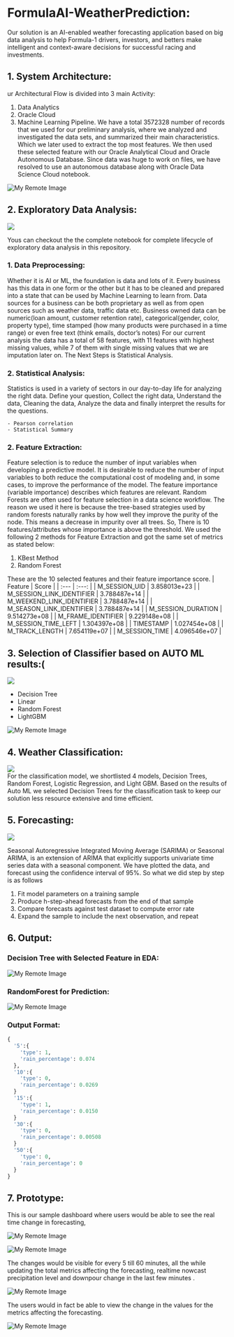 # **FormulaAI-WeatherPrediction:**
Our solution is an AI-enabled weather forecasting application based on big data analysis to help Formula-1 drivers, investors, and betters make intelligent and context-aware decisions for successful racing and investments.

## 1. **System Architecture:**

ur Architectural Flow is divided into 3 main Activity:
1. Data Analytics
2. Oracle Cloud
3. Machine Learning Pipeline.
We have a total 3572328 number of records that we used for our preliminary analysis, where we analyzed and investigated the data sets, and summarized their main characteristics.  
Which we later used to extract the top most features. We then used these selected feature with our Oracle Analytical Cloud​ and Oracle Autonomous Database. Since data was huge to work on files, we have resolved to use an autonomous database along with​ Oracle Data Science Cloud notebook. 


![My Remote Image](https://github.com/YousraMashkoor/FormulaAI-WeatherPrediction/blob/master/images/FormulaAI-ActivityDiagram.drawio.png)

## 2. **Exploratory Data Analysis:**
[![](https://img.shields.io/badge/View%20on%20Github-%E2%86%A9-blue)](https://github.com/YousraMashkoor/FormulaAI-WeatherPrediction/blob/master/WeatherFormulaAIEDA.ipynb)

Yous can checkout the the complete notebook for complete lifecycle of exploratory data analysis in this repository.
### 1. Data Preprocessing:

Whether it is AI or ML, the foundation is data and lots of it. Every business has this data in one form or the other but it has to be cleaned and prepared into a state that can be used by Machine Learning to learn from. Data sources for a business can be both proprietary as well as from open sources such as weather data, traffic data etc.
 Business owned data can be numeric(loan amount, customer retention rate), categorical(gender, color, property type), time stamped (how many products were purchased in a time range) or even free text (think emails, doctor’s notes)
For our current analysis the data has a total of 58 features, with 11 features with highest missing values, while 7 of them with single missing values that we are imputation later on.
The Next Steps is Statistical Analysis.

### 2. Statistical Analysis:
Statistics is used in a variety of sectors in our day-to-day life for analyzing the right data.
Define your question, Collect the right data, Understand the data, Cleaning the data, Analyze the data and finally interpret the results for the questions.

	- Pearson correlation
	- Statistical Summary
  
 ### 2. Feature Extraction:
Feature selection is to reduce the number of input variables when developing a predictive model. It is desirable to reduce the number of input variables to both reduce the computational cost of modeling and, in some cases, to improve the performance of the model. The feature importance (variable importance) describes which features are relevant. Random Forests are often used for feature selection in a data science workflow. The reason we used it here is because the tree-based strategies used by random forests naturally ranks by how well they improve the purity of the node. This means a decrease in impurity over all trees. 
So, There is 10 features/attributes whose importance is above the threshold.
We used the following 2 methods for Feature Extraction and got the same set of metrics as stated below:
1. KBest Method
2. Random Forest

These are the 10 selected features and their feature importance score.
| Feature                   | Score             |
| :---                      | :---:             |
| M_SESSION_UID             |   3.858013e+23    |
| M_SESSION_LINK_IDENTIFIER |   3.788487e+14    |
| M_WEEKEND_LINK_IDENTIFIER |   3.788487e+14    |
| M_SEASON_LINK_IDENTIFIER  |   3.788487e+14    |
| M_SESSION_DURATION        |   9.514273e+08    |
| M_FRAME_IDENTIFIER        |   9.229148e+08    |
| M_SESSION_TIME_LEFT       |   1.304397e+08    |
| TIMESTAMP                 |   1.027454e+08    |
| M_TRACK_LENGTH            |   7.654119e+07    |
| M_SESSION_TIME            |   4.096546e+07    |


## 3. **Selection of Classifier based on AUTO ML results:**(
[![](https://img.shields.io/badge/View%20on%20Github-%E2%86%A9-blue)](https://github.com/YousraMashkoor/FormulaAI-WeatherPrediction/blob/master/AUTOML_ClassificationSelection.ipynb)

* Decision Tree
* Linear
* Random Forest
* LightGBM

![My Remote Image](https://github.com/YousraMashkoor/FormulaAI-WeatherPrediction/blob/master/images/Screenshot%20from%202022-02-23%2000-03-50.png)

## **4. Weather Classification:**
[![](https://img.shields.io/badge/View%20on%20Github-%E2%86%A9-blue)](https://github.com/YousraMashkoor/FormulaAI-WeatherPrediction/blob/master/weatherpredictionclassifier.ipynb)   
For the classification model, we shortlisted 4 models, Decision Trees, Random Forest, Logistic Regression, and Light GBM. Based on the results of Auto ML we selected Decision Trees for the classification task to keep our solution less resource extensive and time efficient.
## **5. Forecasting:** 
[![](https://img.shields.io/badge/View%20on%20Github-%E2%86%A9-blue)](https://github.com/YousraMashkoor/FormulaAI-WeatherPrediction/blob/master/WeatherForecast_SARIMA.ipynb)

Seasonal Autoregressive Integrated Moving Average (SARIMA)  or Seasonal ARIMA, is an extension of ARIMA that explicitly supports univariate time series data with a seasonal component. We have plotted the data, and  forecast using the confidence interval of 95%. So what we did step by step is as follows

1. Fit model parameters on a training sample
2. Produce h-step-ahead forecasts from the end of that sample
3. Compare forecasts against test dataset to compute error rate
4. Expand the sample to include the next observation, and repeat


## **6. Output:** 
### Decision Tree with Selected Feature in EDA:
![My Remote Image](https://github.com/YousraMashkoor/FormulaAI-WeatherPrediction/blob/master/images/decision-tree.png)

### RandomForest for Prediction:
![My Remote Image](https://github.com/YousraMashkoor/FormulaAI-WeatherPrediction/blob/master/images/RandomForest.png)

### Output Format:

```python
{
  '5':{
    'type': 1,
    'rain_percentage': 0.074
  },
  '10':{
    'type': 0,
    'rain_percentage': 0.0269
  }
  '15':{
    'type': 1,
    'rain_percentage': 0.0150
  }
  '30':{
    'type': 0, 
    'rain_percentage': 0.00508
  }
  '50':{
    'type': 0,
    'rain_percentage': 0
  }
} 
```


## **7. Prototype:** 
This is our sample dashboard where users would be able to see the real time change in forecasting, 

![My Remote Image](https://github.com/YousraMashkoor/FormulaAI-WeatherPrediction/blob/master/images/image2.png)


![My Remote Image](https://github.com/YousraMashkoor/FormulaAI-WeatherPrediction/blob/master/images/slide13.jpg)

The changes would be visible for every 5 till 60 minutes, all the while updating the total metrics affecting the forecasting, realtime nowcast precipitation level and downpour change in the last few minutes . 

![My Remote Image](https://github.com/YousraMashkoor/FormulaAI-WeatherPrediction/blob/master/images/slide15.jpg)

The users would in fact be able to view the change in the values for the metrics affecting the forecasting.

![My Remote Image](https://github.com/YousraMashkoor/FormulaAI-WeatherPrediction/blob/master/images/slide17.jpg)